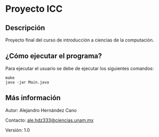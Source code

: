 # Proyecto ICC

## Descripción
Proyecto final del curso de introducción a ciencias de la computación.

## ¿Cómo ejecutar el programa?
Para ejecutar el usuario se debe de ejecutar los siguientes comandos:
```console
make
java -jar Main.java
```

## Más información
Autor: Alejandro Hernández Cano

Contacto: ale.hdz333@ciencias.unam.mx

Versión: 1.0
